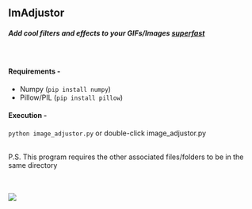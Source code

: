 ## ImAdjustor
##### _Add cool filters and effects to your GIFs/Images_ <ins>_superfast_</ins>
<br>

#### Requirements -
- Numpy (`pip install numpy`)
- Pillow/PIL (`pip install pillow`)

#### Execution -
`python image_adjustor.py` or double-click image_adjustor.py

<br>
P.S. This program requires the other associated files/folders to be in the same directory  
<br>
<br>
<br>

![](https://github.com/mfarhanz/ImAdjustor/blob/main/ex1.gif)
